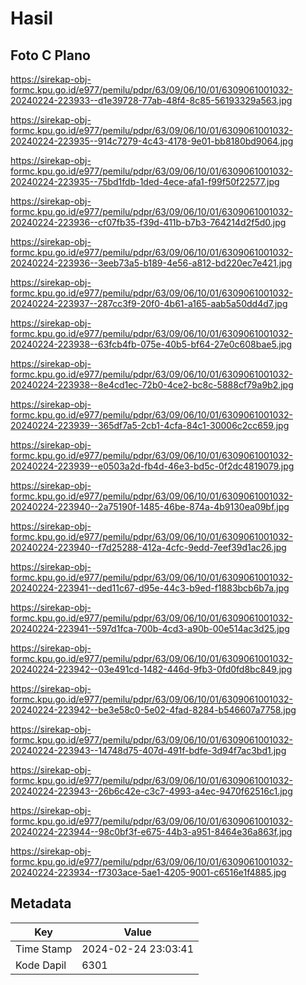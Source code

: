 # Hasil

## Foto C Plano

https://sirekap-obj-formc.kpu.go.id/e977/pemilu/pdpr/63/09/06/10/01/6309061001032-20240224-223933--d1e39728-77ab-48f4-8c85-56193329a563.jpg

https://sirekap-obj-formc.kpu.go.id/e977/pemilu/pdpr/63/09/06/10/01/6309061001032-20240224-223935--914c7279-4c43-4178-9e01-bb8180bd9064.jpg

https://sirekap-obj-formc.kpu.go.id/e977/pemilu/pdpr/63/09/06/10/01/6309061001032-20240224-223935--75bd1fdb-1ded-4ece-afa1-f99f50f22577.jpg

https://sirekap-obj-formc.kpu.go.id/e977/pemilu/pdpr/63/09/06/10/01/6309061001032-20240224-223936--cf07fb35-f39d-411b-b7b3-764214d2f5d0.jpg

https://sirekap-obj-formc.kpu.go.id/e977/pemilu/pdpr/63/09/06/10/01/6309061001032-20240224-223936--3eeb73a5-b189-4e56-a812-bd220ec7e421.jpg

https://sirekap-obj-formc.kpu.go.id/e977/pemilu/pdpr/63/09/06/10/01/6309061001032-20240224-223937--287cc3f9-20f0-4b61-a165-aab5a50dd4d7.jpg

https://sirekap-obj-formc.kpu.go.id/e977/pemilu/pdpr/63/09/06/10/01/6309061001032-20240224-223938--63fcb4fb-075e-40b5-bf64-27e0c608bae5.jpg

https://sirekap-obj-formc.kpu.go.id/e977/pemilu/pdpr/63/09/06/10/01/6309061001032-20240224-223938--8e4cd1ec-72b0-4ce2-bc8c-5888cf79a9b2.jpg

https://sirekap-obj-formc.kpu.go.id/e977/pemilu/pdpr/63/09/06/10/01/6309061001032-20240224-223939--365df7a5-2cb1-4cfa-84c1-30006c2cc659.jpg

https://sirekap-obj-formc.kpu.go.id/e977/pemilu/pdpr/63/09/06/10/01/6309061001032-20240224-223939--e0503a2d-fb4d-46e3-bd5c-0f2dc4819079.jpg

https://sirekap-obj-formc.kpu.go.id/e977/pemilu/pdpr/63/09/06/10/01/6309061001032-20240224-223940--2a75190f-1485-46be-874a-4b9130ea09bf.jpg

https://sirekap-obj-formc.kpu.go.id/e977/pemilu/pdpr/63/09/06/10/01/6309061001032-20240224-223940--f7d25288-412a-4cfc-9edd-7eef39d1ac26.jpg

https://sirekap-obj-formc.kpu.go.id/e977/pemilu/pdpr/63/09/06/10/01/6309061001032-20240224-223941--ded11c67-d95e-44c3-b9ed-f1883bcb6b7a.jpg

https://sirekap-obj-formc.kpu.go.id/e977/pemilu/pdpr/63/09/06/10/01/6309061001032-20240224-223941--597d1fca-700b-4cd3-a90b-00e514ac3d25.jpg

https://sirekap-obj-formc.kpu.go.id/e977/pemilu/pdpr/63/09/06/10/01/6309061001032-20240224-223942--03e491cd-1482-446d-9fb3-0fd0fd8bc849.jpg

https://sirekap-obj-formc.kpu.go.id/e977/pemilu/pdpr/63/09/06/10/01/6309061001032-20240224-223942--be3e58c0-5e02-4fad-8284-b546607a7758.jpg

https://sirekap-obj-formc.kpu.go.id/e977/pemilu/pdpr/63/09/06/10/01/6309061001032-20240224-223943--14748d75-407d-491f-bdfe-3d94f7ac3bd1.jpg

https://sirekap-obj-formc.kpu.go.id/e977/pemilu/pdpr/63/09/06/10/01/6309061001032-20240224-223943--26b6c42e-c3c7-4993-a4ec-9470f62516c1.jpg

https://sirekap-obj-formc.kpu.go.id/e977/pemilu/pdpr/63/09/06/10/01/6309061001032-20240224-223944--98c0bf3f-e675-44b3-a951-8464e36a863f.jpg

https://sirekap-obj-formc.kpu.go.id/e977/pemilu/pdpr/63/09/06/10/01/6309061001032-20240224-223934--f7303ace-5ae1-4205-9001-c6516e1f4885.jpg


## Metadata

| Key        | Value               |
| ---------- | ------------------- |
| Time Stamp | 2024-02-24 23:03:41 |
| Kode Dapil | 6301                |



